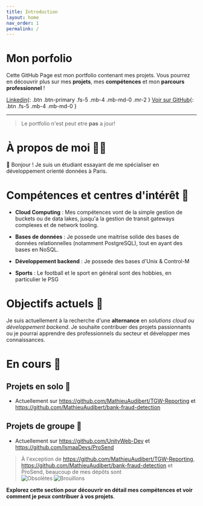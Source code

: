 ```yaml
---
title: Introduction
layout: home
nav_order: 1
permalink: /
---
```


# Mon porfolio

Cette GitHub Page est mon portfolio contenant mes projets. 
Vous pourrez en découvrir plus sur mes **projets**, mes **compétences** et mon **parcours professionnel** !

[Linkedin](https://www.linkedin.com/in/mathieu-audibert-2b4763252/){: .btn .btn-primary .fs-5 .mb-4 .mb-md-0 .mr-2 }
[Voir sur GitHub](https://github.com/MathieuAudibert){: .btn .fs-5 .mb-4 .mb-md-0 }

---
> Le portfolio n'est peut etre **pas** a jour!

# À propos de moi 🙋‍♂️
👋 Bonjour ! Je suis un étudiant essayant de me spécialiser en développement orienté données à Paris.

# Compétences et centres d'intérêt 💭
- **Cloud Computing** : Mes compétences vont de la simple gestion de buckets ou de data lakes, jusqu'a la gestion de transit gateways complexes et de network tooling.

- **Bases de données** : Je possede une maitrise solide des bases de données relationnelles (notamment PostgreSQL), tout en ayant des bases en NoSQL.

- **Développement backend** : Je possede des bases d'Unix & Control-M

- **Sports** : Le football et le sport en général sont des hobbies, en particulier le PSG

# Objectifs actuels 🎯
Je suis actuellement à la recherche d'une **alternance** en *solutions cloud ou développement backend*. Je souhaite contribuer des projets passionnants ou je pourrai apprendre des professionnels du secteur et développer mes connaissances.

# En cours 🧱
## Projets en solo 🧨
- Actuellement sur https://github.com/MathieuAudibert/TGW-Reporting et https://github.com/MathieuAudibert/bank-fraud-detection

## Projets de groupe 🔌
- Actuellement sur https://github.com/UnityWeb-Dev et https://github.com/IsmaaDevs/ProSend

> À l'exception de https://github.com/MathieuAudibert/TGW-Reporting, https://github.com/MathieuAudibert/bank-fraud-detection et ProSend, beaucoup de mes dépôts sont <br /> ![Obsolètes](https://img.shields.io/badge/State-Outdated-red?style=plastic) ![Brouillons](https://img.shields.io/badge/Stage-Draft-orange?style=plastic) 

**Explorez cette section pour découvrir en détail mes compétences et voir comment je peux contribuer à vos projets**.

[Just the Docs]: https://just-the-docs.github.io/just-the-docs/
[GitHub Pages]: https://docs.github.com/en/pages
[README]: https://github.com/just-the-docs/just-the-docs-template/blob/main/README.md
[Jekyll]: https://jekyllrb.com
[GitHub Pages / Actions workflow]: https://github.blog/changelog/2022-07-27-github-pages-custom-github-actions-workflows-beta/
[use this template]: https://github.com/just-the-docs/just-the-docs-template/generate
